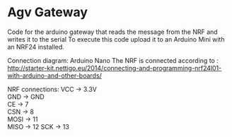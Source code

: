 # Agv Gateway

Code for the arduino gateway that reads the message from the NRF and writes it to the serial
To execute this code upload it to an Arduino Mini with an NRF24 installed.

Connection diagram:
Arduino Nano
The NRF is connected according to : http://starter-kit.nettigo.eu/2014/connecting-and-programming-nrf24l01-with-arduino-and-other-boards/

NRF connections:
VCC -> 3.3V  
GND -> GND  
CE -> 7  
CSN -> 8  
MOSI -> 11  
MISO -> 12 
SCK -> 13